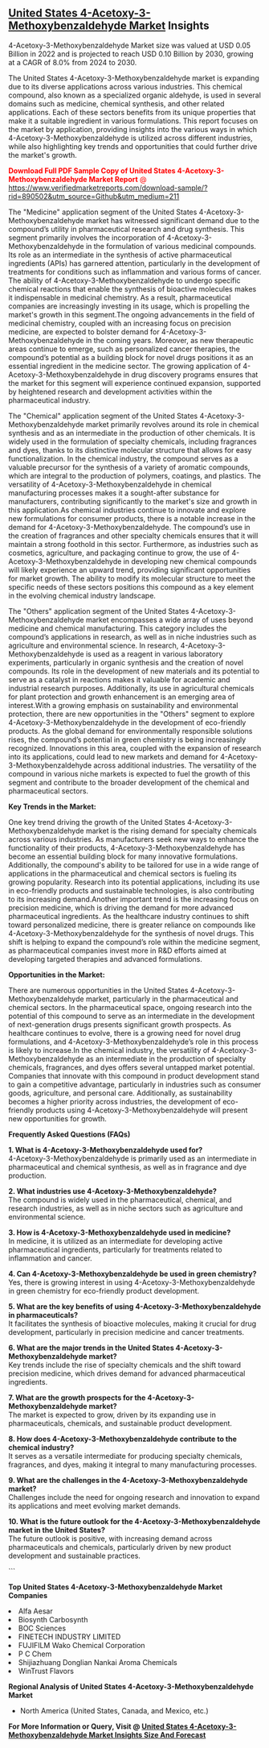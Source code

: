 <h2><a href="https://www.verifiedmarketreports.com/download-sample/?rid=890502&amp;utm_source=Github&amp;utm_medium=211" target="_blank">United States 4-Acetoxy-3-Methoxybenzaldehyde Market</a> Insights</h2><p>4-Acetoxy-3-Methoxybenzaldehyde Market size was valued at USD 0.05 Billion in 2022 and is projected to reach USD 0.10 Billion by 2030, growing at a CAGR of 8.0% from 2024 to 2030.</p><p><p>The United States 4-Acetoxy-3-Methoxybenzaldehyde market is expanding due to its diverse applications across various industries. This chemical compound, also known as a specialized organic aldehyde, is used in several domains such as medicine, chemical synthesis, and other related applications. Each of these sectors benefits from its unique properties that make it a suitable ingredient in various formulations. This report focuses on the market by application, providing insights into the various ways in which 4-Acetoxy-3-Methoxybenzaldehyde is utilized across different industries, while also highlighting key trends and opportunities that could further drive the market's growth. <p><span class=""><span style="color: #ff0000;"><strong>Download Full PDF Sample Copy of United States 4-Acetoxy-3-Methoxybenzaldehyde Market Report</strong> @ </span><a href="https://www.verifiedmarketreports.com/download-sample/?rid=890502&amp;utm_source=Github&amp;utm_medium=211" target="_blank">https://www.verifiedmarketreports.com/download-sample/?rid=890502&amp;utm_source=Github&amp;utm_medium=211</a></span></p><p>The "Medicine" application segment of the United States 4-Acetoxy-3-Methoxybenzaldehyde market has witnessed significant demand due to the compound’s utility in pharmaceutical research and drug synthesis. This segment primarily involves the incorporation of 4-Acetoxy-3-Methoxybenzaldehyde in the formulation of various medicinal compounds. Its role as an intermediate in the synthesis of active pharmaceutical ingredients (APIs) has garnered attention, particularly in the development of treatments for conditions such as inflammation and various forms of cancer. The ability of 4-Acetoxy-3-Methoxybenzaldehyde to undergo specific chemical reactions that enable the synthesis of bioactive molecules makes it indispensable in medicinal chemistry. As a result, pharmaceutical companies are increasingly investing in its usage, which is propelling the market's growth in this segment.The ongoing advancements in the field of medicinal chemistry, coupled with an increasing focus on precision medicine, are expected to bolster demand for 4-Acetoxy-3-Methoxybenzaldehyde in the coming years. Moreover, as new therapeutic areas continue to emerge, such as personalized cancer therapies, the compound’s potential as a building block for novel drugs positions it as an essential ingredient in the medicine sector. The growing application of 4-Acetoxy-3-Methoxybenzaldehyde in drug discovery programs ensures that the market for this segment will experience continued expansion, supported by heightened research and development activities within the pharmaceutical industry.</p><p>The "Chemical" application segment of the United States 4-Acetoxy-3-Methoxybenzaldehyde market primarily revolves around its role in chemical synthesis and as an intermediate in the production of other chemicals. It is widely used in the formulation of specialty chemicals, including fragrances and dyes, thanks to its distinctive molecular structure that allows for easy functionalization. In the chemical industry, the compound serves as a valuable precursor for the synthesis of a variety of aromatic compounds, which are integral to the production of polymers, coatings, and plastics. The versatility of 4-Acetoxy-3-Methoxybenzaldehyde in chemical manufacturing processes makes it a sought-after substance for manufacturers, contributing significantly to the market's size and growth in this application.As chemical industries continue to innovate and explore new formulations for consumer products, there is a notable increase in the demand for 4-Acetoxy-3-Methoxybenzaldehyde. The compound’s use in the creation of fragrances and other specialty chemicals ensures that it will maintain a strong foothold in this sector. Furthermore, as industries such as cosmetics, agriculture, and packaging continue to grow, the use of 4-Acetoxy-3-Methoxybenzaldehyde in developing new chemical compounds will likely experience an upward trend, providing significant opportunities for market growth. The ability to modify its molecular structure to meet the specific needs of these sectors positions this compound as a key element in the evolving chemical industry landscape.</p><p>The "Others" application segment of the United States 4-Acetoxy-3-Methoxybenzaldehyde market encompasses a wide array of uses beyond medicine and chemical manufacturing. This category includes the compound’s applications in research, as well as in niche industries such as agriculture and environmental science. In research, 4-Acetoxy-3-Methoxybenzaldehyde is used as a reagent in various laboratory experiments, particularly in organic synthesis and the creation of novel compounds. Its role in the development of new materials and its potential to serve as a catalyst in reactions makes it valuable for academic and industrial research purposes. Additionally, its use in agricultural chemicals for plant protection and growth enhancement is an emerging area of interest.With a growing emphasis on sustainability and environmental protection, there are new opportunities in the "Others" segment to explore 4-Acetoxy-3-Methoxybenzaldehyde in the development of eco-friendly products. As the global demand for environmentally responsible solutions rises, the compound’s potential in green chemistry is being increasingly recognized. Innovations in this area, coupled with the expansion of research into its applications, could lead to new markets and demand for 4-Acetoxy-3-Methoxybenzaldehyde across additional industries. The versatility of the compound in various niche markets is expected to fuel the growth of this segment and contribute to the broader development of the chemical and pharmaceutical sectors.</p><p><strong>Key Trends in the Market:</strong></p><p>One key trend driving the growth of the United States 4-Acetoxy-3-Methoxybenzaldehyde market is the rising demand for specialty chemicals across various industries. As manufacturers seek new ways to enhance the functionality of their products, 4-Acetoxy-3-Methoxybenzaldehyde has become an essential building block for many innovative formulations. Additionally, the compound's ability to be tailored for use in a wide range of applications in the pharmaceutical and chemical sectors is fueling its growing popularity. Research into its potential applications, including its use in eco-friendly products and sustainable technologies, is also contributing to its increasing demand.Another important trend is the increasing focus on precision medicine, which is driving the demand for more advanced pharmaceutical ingredients. As the healthcare industry continues to shift toward personalized medicine, there is greater reliance on compounds like 4-Acetoxy-3-Methoxybenzaldehyde for the synthesis of novel drugs. This shift is helping to expand the compound’s role within the medicine segment, as pharmaceutical companies invest more in R&D efforts aimed at developing targeted therapies and advanced formulations.</p><p><strong>Opportunities in the Market:</strong></p><p>There are numerous opportunities in the United States 4-Acetoxy-3-Methoxybenzaldehyde market, particularly in the pharmaceutical and chemical sectors. In the pharmaceutical space, ongoing research into the potential of this compound to serve as an intermediate in the development of next-generation drugs presents significant growth prospects. As healthcare continues to evolve, there is a growing need for novel drug formulations, and 4-Acetoxy-3-Methoxybenzaldehyde’s role in this process is likely to increase.In the chemical industry, the versatility of 4-Acetoxy-3-Methoxybenzaldehyde as an intermediate in the production of specialty chemicals, fragrances, and dyes offers several untapped market potential. Companies that innovate with this compound in product development stand to gain a competitive advantage, particularly in industries such as consumer goods, agriculture, and personal care. Additionally, as sustainability becomes a higher priority across industries, the development of eco-friendly products using 4-Acetoxy-3-Methoxybenzaldehyde will present new opportunities for growth.</p><p><strong>Frequently Asked Questions (FAQs)</strong></p><p><strong>1. What is 4-Acetoxy-3-Methoxybenzaldehyde used for?</strong><br>4-Acetoxy-3-Methoxybenzaldehyde is primarily used as an intermediate in pharmaceutical and chemical synthesis, as well as in fragrance and dye production.</p><p><strong>2. What industries use 4-Acetoxy-3-Methoxybenzaldehyde?</strong><br>The compound is widely used in the pharmaceutical, chemical, and research industries, as well as in niche sectors such as agriculture and environmental science.</p><p><strong>3. How is 4-Acetoxy-3-Methoxybenzaldehyde used in medicine?</strong><br>In medicine, it is utilized as an intermediate for developing active pharmaceutical ingredients, particularly for treatments related to inflammation and cancer.</p><p><strong>4. Can 4-Acetoxy-3-Methoxybenzaldehyde be used in green chemistry?</strong><br>Yes, there is growing interest in using 4-Acetoxy-3-Methoxybenzaldehyde in green chemistry for eco-friendly product development.</p><p><strong>5. What are the key benefits of using 4-Acetoxy-3-Methoxybenzaldehyde in pharmaceuticals?</strong><br>It facilitates the synthesis of bioactive molecules, making it crucial for drug development, particularly in precision medicine and cancer treatments.</p><p><strong>6. What are the major trends in the United States 4-Acetoxy-3-Methoxybenzaldehyde market?</strong><br>Key trends include the rise of specialty chemicals and the shift toward precision medicine, which drives demand for advanced pharmaceutical ingredients.</p><p><strong>7. What are the growth prospects for the 4-Acetoxy-3-Methoxybenzaldehyde market?</strong><br>The market is expected to grow, driven by its expanding use in pharmaceuticals, chemicals, and sustainable product development.</p><p><strong>8. How does 4-Acetoxy-3-Methoxybenzaldehyde contribute to the chemical industry?</strong><br>It serves as a versatile intermediate for producing specialty chemicals, fragrances, and dyes, making it integral to many manufacturing processes.</p><p><strong>9. What are the challenges in the 4-Acetoxy-3-Methoxybenzaldehyde market?</strong><br>Challenges include the need for ongoing research and innovation to expand its applications and meet evolving market demands.</p><p><strong>10. What is the future outlook for the 4-Acetoxy-3-Methoxybenzaldehyde market in the United States?</strong><br>The future outlook is positive, with increasing demand across pharmaceuticals and chemicals, particularly driven by new product development and sustainable practices.</p>```</p><p><strong>Top United States 4-Acetoxy-3-Methoxybenzaldehyde Market Companies</strong></p><div data-test-id=""><p><li>Alfa Aesar</li><li> Biosynth Carbosynth</li><li> BOC Sciences</li><li> FINETECH INDUSTRY LIMITED</li><li> FUJIFILM Wako Chemical Corporation</li><li> P C Chem</li><li> Shijiazhuang Donglian Nankai Aroma Chemicals</li><li> WinTrust Flavors</li></p><div><strong>Regional Analysis of&nbsp;United States 4-Acetoxy-3-Methoxybenzaldehyde Market</strong></div><ul><li dir="ltr"><p dir="ltr">North America&nbsp;(United States, Canada, and Mexico, etc.)</p></li></ul><p><strong>For More Information or Query, Visit @&nbsp;</strong><strong><a href="https://www.verifiedmarketreports.com/product/4-acetoxy-3-methoxybenzaldehyde-market/?utm_source=Github&amp;utm_medium=211" target="_blank">United States 4-Acetoxy-3-Methoxybenzaldehyde Market Insights Size And Forecast</a></strong></p></div>
